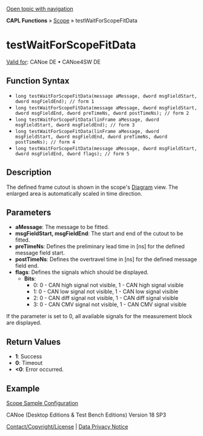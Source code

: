 [Open topic with navigation](../../../../../CANoeDEFamily.htm#Topics/CAPLFunctions/Test/Functions/CAPLfunctionTestWaitForScopeFitData.md)

**CAPL Functions** » [Scope](../../Scope/CAPLfunctionsScopeOverview.md) » testWaitForScopeFitData

# testWaitForScopeFitData

[Valid for](../../../Shared/FeatureAvailability.md): CANoe DE • CANoe4SW DE

## Function Syntax

- `long testWaitForScopeFitData(message aMessage, dword msgFieldStart, dword msgFieldEnd); // form 1`
- `long testWaitForScopeFitData(message aMessage, dword msgFieldStart, dword msgFieldEnd, dword preTimeNs, dword postTimeNs); // form 2`
- `long testWaitForScopeFitData(linFrame aMessage, dword msgFieldStart, dword msgFieldEnd); // form 3`
- `long testWaitForScopeFitData(linFrame aMessage, dword msgFieldStart, dword msgFieldEnd, dword preTimeNs, dword postTimeNs); // form 4`
- `long testWaitForScopeFitData(message aMessage, dword msgFieldStart, dword msgFieldEnd, dword flags); // form 5`

## Description

The defined frame cutout is shown in the scope's [Diagram](../../../CANoeCANalyzer/SCOPE/ScopeDiagram.md) view. The enlarged area is automatically scaled in time direction.

## Parameters

- **aMessage**: The message to be fitted.
- **msgFieldStart, msgFieldEnd**: The start and end of the cutout to be fitted.
- **preTimeNs**: Defines the preliminary lead time in [ns] for the defined message field start.
- **postTimeNs**: Defines the overtravel time in [ns] for the defined message field end.
- **flags**: Defines the signals which should be displayed.
  - **Bits**:
    - 0: 0 - CAN high signal not visible, 1 - CAN high signal visible
    - 1: 0 - CAN low signal not visible, 1 - CAN low signal visible
    - 2: 0 - CAN diff signal not visible, 1 - CAN diff signal visible
    - 3: 0 - CAN CMV signal not visible, 1 - CAN CMV signal visible

If the parameter is set to 0, all available signals for the measurement block are displayed.

## Return Values

- **1**: Success
- **0**: Timeout
- **<0**: Error occurred.

## Example

[Scope Sample Configuration](../../../SampConf/CAN/CANoe/Scope/BitmaskAnalysisCAN.md)

CANoe (Desktop Editions & Test Bench Editions) Version 18 SP3

[Contact/Copyright/License](../../../Shared/ContactCopyrightLicense.md) | [Data Privacy Notice](https://www.vector.com/int/en/company/get-info/privacy-policy/)
